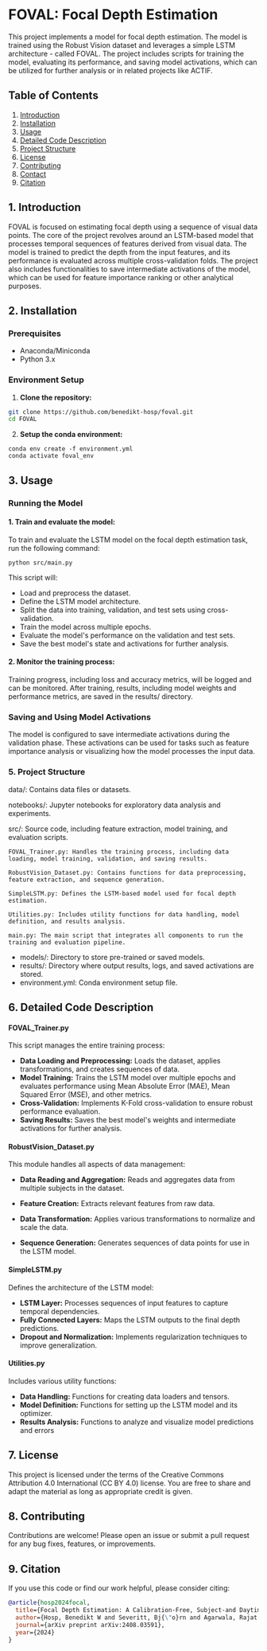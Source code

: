# FOVAL: Focal Depth Estimation

This project implements a model for focal depth estimation. The model is trained using the Robust Vision dataset and leverages a simple LSTM architecture - called FOVAL.
 The project includes scripts for training the model, evaluating its performance, and saving model activations, which can be utilized for further analysis or in related projects like ACTIF.

## Table of Contents

1. [Introduction](#introduction)
2. [Installation](#installation)
3. [Usage](#usage)
4. [Detailed Code Description](#description)
5. [Project Structure](#project-structure)
6. [License](#license)
7. [Contributing](#contributing)
8. [Contact](#contact)
9. [Citation](#citation)

## 1. Introduction

FOVAL is focused on estimating focal depth using a sequence of visual data points. The core of the project revolves around an LSTM-based model that processes temporal sequences of features derived from visual data. The model is trained to predict the depth from the input features, and its performance is evaluated across multiple cross-validation folds. The project also includes functionalities to save intermediate activations of the model, which can be used for feature importance ranking or other analytical purposes.
## 2. Installation

### Prerequisites

- Anaconda/Miniconda
- Python 3.x

### Environment Setup

1. **Clone the repository:**

```bash
git clone https://github.com/benedikt-hosp/foval.git
cd FOVAL
```
   
2. **Setup the conda environment:**
```
conda env create -f environment.yml
conda activate foval_env
```
## 3. Usage
### Running the Model
#### 1. Train and evaluate the model:

To train and evaluate the LSTM model on the focal depth estimation task, run the following command:
```
python src/main.py
```
This script will:

- Load and preprocess the dataset.
- Define the LSTM model architecture.
- Split the data into training, validation, and test sets using cross-validation.
- Train the model across multiple epochs.
- Evaluate the model's performance on the validation and test sets.
- Save the best model's state and activations for further analysis.

#### 2. Monitor the training process:

Training progress, including loss and accuracy metrics, will be logged and can be monitored. After training, results, including model weights and performance metrics, are saved in the results/ directory.

### Saving and Using Model Activations
The model is configured to save intermediate activations during the validation phase. These activations can be used for tasks such as feature importance analysis or visualizing how the model processes the input data.

### 5. Project Structure
data/: Contains data files or datasets.

notebooks/: Jupyter notebooks for exploratory data analysis and experiments.

src/: Source code, including feature extraction, model training, and evaluation scripts.

	FOVAL_Trainer.py: Handles the training process, including data loading, model training, validation, and saving results.

	RobustVision_Dataset.py: Contains functions for data preprocessing, feature extraction, and sequence generation.

	SimpleLSTM.py: Defines the LSTM-based model used for focal depth estimation.

	Utilities.py: Includes utility functions for data handling, model definition, and results analysis.

	main.py: The main script that integrates all components to run the training and evaluation pipeline.
	
- models/: Directory to store pre-trained or saved models.
- results/: Directory where output results, logs, and saved activations are stored.
- environment.yml: Conda environment setup file.

## 6. Detailed Code Description
#### FOVAL_Trainer.py
This script manages the entire training process:

- **Data Loading and Preprocessing:** Loads the dataset, applies transformations, and creates sequences of data.
- **Model Training:** Trains the LSTM model over multiple epochs and evaluates performance using Mean Absolute Error (MAE), Mean Squared Error (MSE), and other metrics.
- **Cross-Validation:** Implements K-Fold cross-validation to ensure robust performance evaluation.
- **Saving Results:** Saves the best model's weights and intermediate activations for further analysis.
#### RobustVision_Dataset.py
This module handles all aspects of data management:

- **Data Reading and Aggregation:** Reads and aggregates data from multiple subjects in the dataset.

- **Feature Creation:** Extracts relevant features from raw data.

- **Data Transformation:** Applies various transformations to normalize and scale the data.

- **Sequence Generation:** Generates sequences of data points for use in the LSTM model.

#### SimpleLSTM.py
Defines the architecture of the LSTM model:

- **LSTM Layer:** Processes sequences of input features to capture temporal dependencies.
- **Fully Connected Layers:** Maps the LSTM outputs to the final depth predictions.
- **Dropout and Normalization:** Implements regularization techniques to improve generalization.

#### Utilities.py
Includes various utility functions:

- **Data Handling:** Functions for creating data loaders and tensors.
- **Model Definition:** Functions for setting up the LSTM model and its optimizer.
- **Results Analysis:** Functions to analyze and visualize model predictions and errors

## 7. License
This project is licensed under the terms of the Creative Commons Attribution 4.0 International (CC BY 4.0) license. You are free to share and adapt the material as long as appropriate credit is given.

## 8. Contributing
Contributions are welcome! Please open an issue or submit a pull request for any bug fixes, features, or improvements.




## 9. Citation

If you use this code or find our work helpful, please consider citing:

```bibtex
@article{hosp2024focal,
  title={Focal Depth Estimation: A Calibration-Free, Subject-and Daytime Invariant Approach},
  author={Hosp, Benedikt W and Severitt, Bj{\"o}rn and Agarwala, Rajat and Rusak, Evgenia and Sauer, Yannick and Wahl, Siegfried},
  journal={arXiv preprint arXiv:2408.03591},
  year={2024}
}